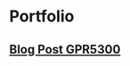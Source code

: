 # Portfolio

## [Blog Post GPR5300](https://github.com/PaulOwO/Portfolio/blob/2200bf849379ed096f0d5c51f341dd9aa79034cd/page/Blog_Post_GPR5300.md)
